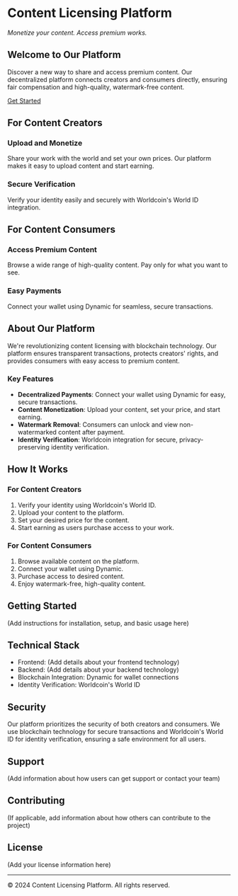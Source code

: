 # Content Licensing Platform

*Monetize your content. Access premium works.*

## Welcome to Our Platform

Discover a new way to share and access premium content. Our decentralized platform connects creators and consumers directly, ensuring fair compensation and high-quality, watermark-free content.

[Get Started](#)

## For Content Creators

### Upload and Monetize
Share your work with the world and set your own prices. Our platform makes it easy to upload content and start earning.

### Secure Verification
Verify your identity easily and securely with Worldcoin's World ID integration.

## For Content Consumers

### Access Premium Content
Browse a wide range of high-quality content. Pay only for what you want to see.

### Easy Payments
Connect your wallet using Dynamic for seamless, secure transactions.

## About Our Platform

We're revolutionizing content licensing with blockchain technology. Our platform ensures transparent transactions, protects creators' rights, and provides consumers with easy access to premium content.

### Key Features

- **Decentralized Payments**: Connect your wallet using Dynamic for easy, secure transactions.
- **Content Monetization**: Upload your content, set your price, and start earning.
- **Watermark Removal**: Consumers can unlock and view non-watermarked content after payment.
- **Identity Verification**: Worldcoin integration for secure, privacy-preserving identity verification.

## How It Works

### For Content Creators

1. Verify your identity using Worldcoin's World ID.
2. Upload your content to the platform.
3. Set your desired price for the content.
4. Start earning as users purchase access to your work.

### For Content Consumers

1. Browse available content on the platform.
2. Connect your wallet using Dynamic.
3. Purchase access to desired content.
4. Enjoy watermark-free, high-quality content.

## Getting Started

(Add instructions for installation, setup, and basic usage here)

## Technical Stack

- Frontend: (Add details about your frontend technology)
- Backend: (Add details about your backend technology)
- Blockchain Integration: Dynamic for wallet connections
- Identity Verification: Worldcoin's World ID

## Security

Our platform prioritizes the security of both creators and consumers. We use blockchain technology for secure transactions and Worldcoin's World ID for identity verification, ensuring a safe environment for all users.

## Support

(Add information about how users can get support or contact your team)

## Contributing

(If applicable, add information about how others can contribute to the project)

## License

(Add your license information here)

---

© 2024 Content Licensing Platform. All rights reserved.
